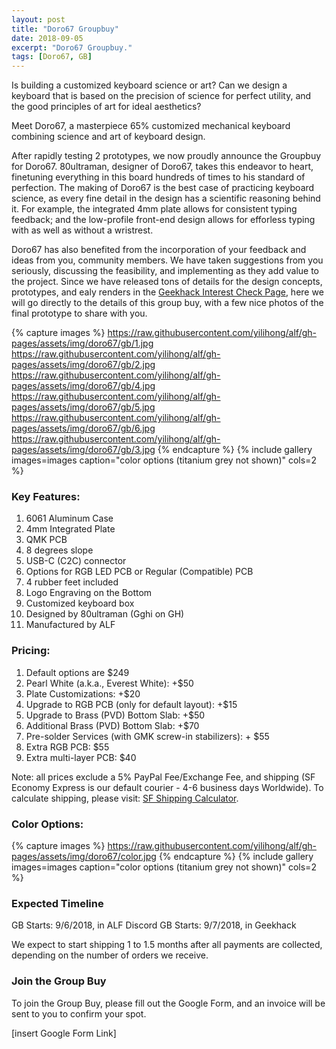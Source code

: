 ```yaml
---
layout: post
title: "Doro67 Groupbuy"
date: 2018-09-05
excerpt: "Doro67 Groupbuy."
tags: [Doro67, GB]
---
```

Is building a customized keyboard science or art? Can we design a keyboard that is based on the precision of science for perfect utility, and the good principles of art for ideal aesthetics?

Meet Doro67, a masterpiece 65% customized mechanical keyboard combining science and art of keyboard design. 

After rapidly testing 2 prototypes, we now proudly announce the Groupbuy for Doro67. 80ultraman, designer of Doro67, takes this endeavor to heart, finetuning everything in this board hundreds of times to his standard of perfection. The making of Doro67 is the best case of practicing keyboard science, as every fine detail in the design has a scientific reasoning behind it. For example, the integrated 4mm plate allows for consistent typing feedback; and the low-profile front-end design allows for efforless typing with as well as without a wristrest.

Doro67 has also benefited from the incorporation of your feedback and ideas from you, community members. We have taken suggestions from you seriously, discussing the feasibility, and implementing as they add value to the project. Since we have released tons of details for the design concepts, prototypes, and ealy renders in the [Geekhack Interest Check Page](https://geekhack.org/index.php?topic=96935.0), here we will go directly to the details of this group buy, with a few nice photos of the final prototype to share with you.

{% capture images %}
    https://raw.githubusercontent.com/yilihong/alf/gh-pages/assets/img/doro67/gb/1.jpg
    https://raw.githubusercontent.com/yilihong/alf/gh-pages/assets/img/doro67/gb/2.jpg
    https://raw.githubusercontent.com/yilihong/alf/gh-pages/assets/img/doro67/gb/4.jpg
    https://raw.githubusercontent.com/yilihong/alf/gh-pages/assets/img/doro67/gb/5.jpg
    https://raw.githubusercontent.com/yilihong/alf/gh-pages/assets/img/doro67/gb/6.jpg
    https://raw.githubusercontent.com/yilihong/alf/gh-pages/assets/img/doro67/gb/3.jpg
{% endcapture %}
{% include gallery images=images caption="color options (titanium grey not shown)" cols=2 %}

### Key Features:
1. 6061 Aluminum Case
2. 4mm Integrated Plate
3. QMK PCB
4. 8 degrees slope
5. USB-C (C2C) connector
6. Options for RGB LED PCB or Regular (Compatible) PCB
7. 4 rubber feet included
8. Logo Engraving on the Bottom
9. Customized keyboard box
10. Designed by 80ultraman (Gghi on GH)
11. Manufactured by ALF

### Pricing:
1. Default options are $249 
2. Pearl White (a.k.a., Everest White): +$50
3. Plate Customizations: +$20
4. Upgrade to RGB PCB (only for default layout): +$15
4. Upgrade to Brass (PVD) Bottom Slab: +$50
5. Additional Brass (PVD) Bottom Slab: +$70
6. Pre-solder Services (with GMK screw-in stabilizers): + $55
7. Extra RGB PCB: $55
8. Extra multi-layer PCB: $40

Note: all prices exclude a 5% PayPal Fee/Exchange Fee, and shipping (SF Economy Express is our default courier - 4-6 business days Worldwide). To calculate shipping, please visit: [SF Shipping Calculator](http://www.sf-express.com/sg/en/dynamic_function/price/).

### Color Options:
{% capture images %}
    https://raw.githubusercontent.com/yilihong/alf/gh-pages/assets/img/doro67/color.jpg
{% endcapture %}
{% include gallery images=images caption="color options (titanium grey not shown)" cols=2 %}

### Expected Timeline

GB Starts: 9/6/2018, in ALF Discord
GB Starts: 9/7/2018, in Geekhack

We expect to start shipping 1 to 1.5 months after all payments are collected, depending on the number of orders we receive.

### Join the Group Buy
To join the Group Buy, please fill out the Google Form, and an invoice will be sent to you to confirm your spot.

[insert Google Form Link]




